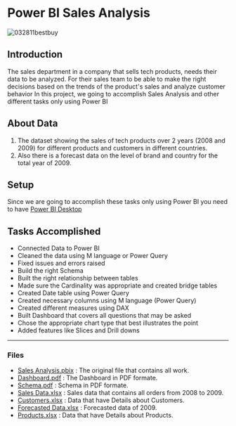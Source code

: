 # Power BI Sales Analysis

![032811bestbuy](https://github.com/ahmedmonged/Power-BI-Sales-Analysis/assets/69379730/8dd83410-bbc9-4b72-91fb-3b43d3fb9ab5)


## Introduction

The sales department in a company that sells tech products, needs their data to be analyzed. For their sales team to be able to make the right decisions based on the trends of the product's sales and analyze customer behavior
In this project, we going to accomplish Sales Analysis and other different tasks only using Power BI

## About Data

1.	The dataset showing the sales of tech products over 2 years (2008 and 2009) for different products and customers in different countries. 
2.	Also there is a forecast data on the level of brand and country for the total year of 2009.


## Setup
Since we are going to accomplish these tasks only using Power BI you need to have [Power BI Desktop](https://powerbi.microsoft.com/en-us/desktop/)

## Tasks Accomplished
- Connected Data to Power BI
- Cleaned the data using M language or Power Query
- Fixed issues and errors raised
- Build the right Schema
- Built the right relationship between tables
- Made sure the Cardinality was appropriate and created bridge tables
- Created Date table using Power Query
- Created necessary columns using M language (Power Query)
- Created different measures using DAX
- Built Dashboard that covers all questions that may be asked
- Chose the appropriate chart type that best illustrates the point
- Added features like Slices and Drill downs

--------------------------------------------------------------------------

  
### Files

- [Sales Analysis.pbix](https://github.com/ahmedmonged/Power-BI-Sales-Analysis/blob/main/Output%20Files/Sales%20Analysis.pbix) : The original file that contains all work.
- [Dashboard.pdf](https://github.com/ahmedmonged/Power-BI-Sales-Analysis/blob/main/Output%20Files/Dashboard.pdf) : The Dashboard in PDF formate.
- [Schema.pdf](https://github.com/ahmedmonged/Power-BI-Sales-Analysis/blob/main/Output%20Files/Schema.pdf) : Schema in PDF formate.
- [Sales Data.xlsx](https://github.com/ahmedmonged/Power-BI-Sales-Analysis/blob/main/Data/Sales%20Data.xlsx) : Sales data that contains all orders from 2008 to 2009.
- [Customers.xlsx](https://github.com/ahmedmonged/Power-BI-Sales-Analysis/blob/main/Data/Customers.xlsx) : Data that have Details about Customers.
- [Forecasted Data.xlsx](https://github.com/ahmedmonged/Power-BI-Sales-Analysis/blob/main/Data/Forecasted%20Data.xlsx) : Forecasted data of 2009.
- [Products.xlsx](https://github.com/ahmedmonged/Power-BI-Sales-Analysis/blob/main/Data/Products.xlsx) : Data that have Details about Products.



